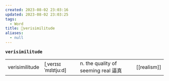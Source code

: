 ```yaml
---
created: 2023-08-02 23:03:16
updated: 2023-08-02 23:03:25
tags:
  - Word
title: 📖verisimilitude
aliases:
  - null
---
```


<pre><strong>verisimilitude</strong></pre>
|   |   |   |   |
|---|---|---|---|
|verisimilitude|[ˌverɪsɪˈmɪlɪtju:d]|n. the quality of seeming real 逼真|[[realism]]|